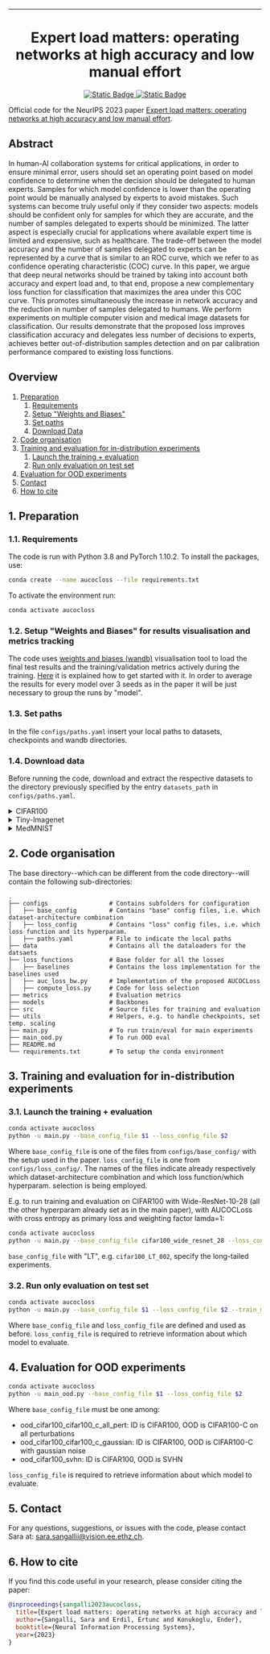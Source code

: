  ---

<div align="center">    
 
# Expert load matters: operating networks at high accuracy and low manual effort

[![Static Badge](https://img.shields.io/badge/paper-arXiv-darkred)
](https://arxiv.org/abs/2308.05035)
[![Static Badge](https://img.shields.io/badge/NeurIPS-2023-blue)](https://neurips.cc/Conferences/2023)

</div>

Official code for the NeurIPS 2023 paper [Expert load matters: operating networks at high accuracy and low manual effort](https://arxiv.org/abs/2308.05035). 


## Abstract

In human-AI collaboration systems for critical applications, in order to ensure minimal error, users should set an operating point based on model confidence to determine when the decision should be delegated to human experts. Samples for which model confidence is lower than the operating point would be manually analysed by experts to avoid mistakes. Such systems can become truly useful only if they consider two aspects: models should be confident only for samples for which they are accurate, and the number of samples delegated to experts should be minimized. The latter aspect is especially crucial for applications where available expert time is limited and expensive, such as healthcare. The trade-off between the model accuracy and the number of samples delegated to experts can be represented by a curve that is similar to an ROC curve, which we refer to as confidence operating characteristic (COC) curve. In this paper, we argue that deep neural networks should be trained by taking into account both accuracy and expert load and, to that end, propose a new complementary loss function for classification that maximizes the area under this COC curve. This promotes simultaneously the increase in network accuracy and the reduction in number of samples delegated to humans. We perform experiments on multiple computer vision and medical image datasets for classification. Our results demonstrate that the proposed loss improves classification accuracy and delegates less number of decisions to experts, achieves better out-of-distribution samples detection and on par calibration performance compared to existing loss functions.


## Overview
1. [Preparation](#Preparation)
    1. [Requirements](#Requirements)
    2. [Setup "Weights and Biases"](#wandb)
    3. [Set paths](#paths)
    4. [Download Data](#data)
2. [Code organisation](#code)
3. [Training and evaluation for in-distribution experiments](#traineval)
    1. [Launch the training + evaluation](#launchtraineval)
    2. [Run only evaluation on test set](#eval)
4. [Evaluation for OOD experiments](#ood)
5. [Contact](#contact)
6. [How to cite](#6-how-to-cite)



## 1. Preparation<a name="Preparation"></a>

### 1.1. Requirements<a name="Requirements"></a>
The code is run with Python 3.8 and PyTorch 1.10.2. To install the packages, use:
```bash
conda create --name aucocloss --file requirements.txt
```
To activate the environment run:
```bash
conda activate aucocloss
```

### 1.2. Setup "Weights and Biases" for results visualisation and metrics tracking<a name="wandb"></a>

The code uses [weights and biases (wandb)](https://wandb.ai/site) visualisation tool to load the final test results and the training/validation metrics actively during the training. [Here](https://docs.wandb.ai/quickstart) it is explained how to get started with it. In order to average the results for every model over 3 seeds as in the paper it will be just necessary to group the runs by "model".


### 1.3. Set paths<a name="paths"></a>

In the file `configs/paths.yaml` insert your local paths to datasets, checkpoints and wandb directories. 


### 1.4. Download data<a name="data"></a>

Before running the code, download and extract the respective datasets to the directory previously specified by the entry `datasets_path` in `configs/paths.yaml`.

<details>
  <summary>CIFAR100</summary>

  Dowload CIFAR100 from [here](https://www.cs.toronto.edu/~kriz/cifar.html).
</details>

<details>
  <summary>Tiny-Imagenet</summary>

  Download Tiny-Imagenet by running within your dataset location:
  ```bash
  wget http://cs231n.stanford.edu/tiny-imagenet-200.zip
  ```
And then run [this script](https://gist.github.com/moskomule/2e6a9a463f50447beca4e64ab4699ac4) for properly unzipping it.
</details>

<details>
  <summary>MedMNIST</summary>

  Dowload [MedMNIST (V2)](https://medmnist.com/) from [here](https://zenodo.org/record/6496656).
</details>

## 2. Code organisation<a name="code"></a>

The base directory--which can be different from the code directory--will contain the following sub-directories:

    .
    ├── configs                 # Contains subfolders for configuration
    │   ├── base_config         # Contains "base" config files, i.e. which dataset-architecture combination
    │   ├── loss_config         # Contains "loss" config files, i.e. which loss function and its hyperparam.
    │   ├── paths.yaml          # File to indicate the local paths
    ├── data                    # Contains all the dataloaders for the datsaets
    ├── loss_functions          # Base folder for all the losses
    │   ├── baselines           # Contains the loss implementation for the baselines used
    │   ├── auc_loss_bw.py      # Implementation of the proposed AUCOCLoss
    │   ├── compute_loss.py     # Code for loss selection
    ├── metrics                 # Evaluation metrics
    ├── models                  # Backbones
    ├── src                     # Source files for training and evaluation
    ├── utils                   # Helpers, e.g. to handle checkpoints, set temp. scaling
    ├── main.py                 # To run train/eval for main experiments
    ├── main_ood.py             # To run OOD eval
    ├── README.md              
    └── requirements.txt        # To setup the conda environment

## 3. Training and evaluation for in-distribution experiments<a name="traineval"></a>
### 3.1. Launch the training + evaluation<a name="launchtraineval"></a>
```bash
conda activate aucocloss
python -u main.py --base_config_file $1 --loss_config_file $2
```

Where `base_config_file` is one of the files from `configs/base_config/` with the setup used in the paper. `loss_config_file` is one from `configs/loss_config/`. The names of the files indicate already respectively which dataset-architecture combination and which loss function/which hyperparam. selection is being employed.

E.g. to run training and evaluation on CIFAR100 with Wide-ResNet-10-28 (all the other hyperparam already set as in the main paper), with AUCOCLoss with cross entropy as primary loss and weighting factor lamda=1:

```bash
conda activate aucocloss
python -u main.py --base_config_file cifar100_wide_resnet_28 --loss_config_file auc_secondary_bw_CE_l1
```
`base_config_file` with "LT", e.g. `cifar100_LT_002`, specify the long-tailed experiments.

### 3.2. Run only evaluation on test set<a name="eval"></a>
```bash
conda activate aucocloss
python -u main.py --base_config_file $1 --loss_config_file $2 --train_mode 0
```

Where `base_config_file` and `loss_config_file` are defined and used as before. `loss_config_file` is required to retrieve information about which model to evaluate.

## 4. Evaluation for OOD experiments<a name="ood"></a>

```bash
conda activate aucocloss
python -u main_ood.py --base_config_file $1 --loss_config_file $2
```
Where `base_config_file` must be one among:

- ood_cifar100_cifar100_c_all_pert: ID is CIFAR100, OOD is CIFAR100-C on all perturbations
- ood_cifar100_cifar100_c_gaussian: ID is CIFAR100, OOD is CIFAR100-C with gaussian noise
- ood_cifar100_svhn: ID is CIFAR100, OOD is SVHN

`loss_config_file` is required to retrieve information about which model to evaluate.

## 5. Contact<a name="contact"></a>

For any questions, suggestions, or issues with the code, please contact Sara at: sara.sangallii@vision.ee.ethz.ch.


## 6. How to cite<a name="6-how-to-cite"></a>

If you find this code useful in your research, please consider citing the paper:

```bibtex
@inproceedings{sangalli2023aucocloss,
  title={Expert load matters: operating networks at high accuracy and low manual effort},
  author={Sangalli, Sara and Erdil, Ertunc and Konukoglu, Ender},
  booktitle={Neural Information Processing Systems},
  year={2023}
}
```

